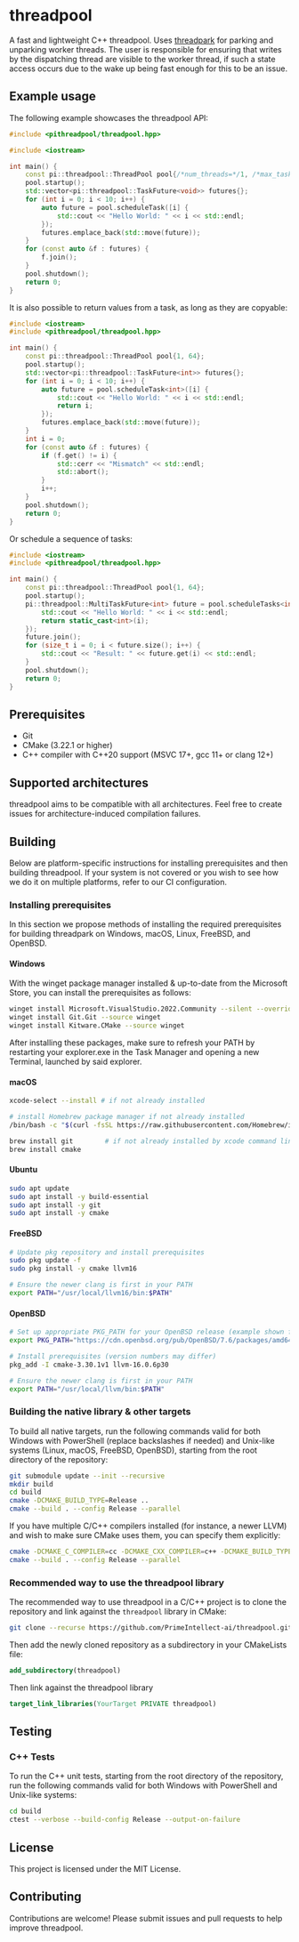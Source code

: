 # threadpool

A fast and lightweight C++ threadpool. Uses [threadpark](https://github.com/PrimeIntellect-ai/threadpark) for parking and unparking worker threads.
The user is responsible for ensuring that writes by the dispatching thread are visible to the worker thread, if such a state access occurs due to the wake up being fast enough for this to be an issue.

## Example usage

The following example showcases the threadpool API:

```cpp
#include <pithreadpool/threadpool.hpp>

#include <iostream>

int main() {
    const pi::threadpool::ThreadPool pool{/*num_threads=*/1, /*max_task_queue_size=*/64};
    pool.startup();
    std::vector<pi::threadpool::TaskFuture<void>> futures{};
    for (int i = 0; i < 10; i++) {
        auto future = pool.scheduleTask([i] {
            std::cout << "Hello World: " << i << std::endl;
        });
        futures.emplace_back(std::move(future));
    }
    for (const auto &f : futures) {
        f.join();
    }
    pool.shutdown();
    return 0;
}
```

It is also possible to return values from a task, as long as they are copyable:
```cpp
#include <iostream>
#include <pithreadpool/threadpool.hpp>

int main() {
    const pi::threadpool::ThreadPool pool{1, 64};
    pool.startup();
    std::vector<pi::threadpool::TaskFuture<int>> futures{};
    for (int i = 0; i < 10; i++) {
        auto future = pool.scheduleTask<int>([i] {
            std::cout << "Hello World: " << i << std::endl;
            return i;
        });
        futures.emplace_back(std::move(future));
    }
    int i = 0;
    for (const auto &f : futures) {
        if (f.get() != i) {
            std::cerr << "Mismatch" << std::endl;
            std::abort();
        }
        i++;
    }
    pool.shutdown();
    return 0;
}
```

Or schedule a sequence of tasks:
```cpp
#include <iostream>
#include <pithreadpool/threadpool.hpp>

int main() {
    const pi::threadpool::ThreadPool pool{1, 64};
    pool.startup();
    pi::threadpool::MultiTaskFuture<int> future = pool.scheduleTasks<int>(0u, 10u, [](size_t i) {
        std::cout << "Hello World: " << i << std::endl;
        return static_cast<int>(i);
    });
    future.join();
    for (size_t i = 0; i < future.size(); i++) {
        std::cout << "Result: " << future.get(i) << std::endl;
    }
    pool.shutdown();
    return 0;
}
```

## Prerequisites

- Git
- CMake (3.22.1 or higher)
- C++ compiler with C++20 support (MSVC 17+, gcc 11+ or clang 12+)

## Supported architectures

threadpool aims to be compatible with all architectures.
Feel free to create issues for architecture-induced compilation failures.

## Building

Below are platform-specific instructions for installing prerequisites and then building threadpool. If your system is not covered or you wish to see how we do it on multiple platforms, refer to our CI configuration.

### Installing prerequisites

In this section we propose methods of installing the required prerequisites for building threadpark on Windows, macOS, Linux, FreeBSD, and OpenBSD.

#### Windows

With the winget package manager installed & up-to-date from the Microsoft Store, you can install the prerequisites as
follows:

```bash
winget install Microsoft.VisualStudio.2022.Community --silent --override "--wait --quiet --add ProductLang En-us --add Microsoft.VisualStudio.Workload.NativeDesktop --includeRecommended"
winget install Git.Git --source winget
winget install Kitware.CMake --source winget
```

After installing these packages, make sure to refresh your PATH by restarting your explorer.exe in the Task Manager and
opening a new Terminal, launched by said explorer.

#### macOS

```bash
xcode-select --install # if not already installed

# install Homebrew package manager if not already installed
/bin/bash -c "$(curl -fsSL https://raw.githubusercontent.com/Homebrew/install/HEAD/install.sh)"

brew install git        # if not already installed by xcode command line tools
brew install cmake
```

#### Ubuntu

```bash
sudo apt update
sudo apt install -y build-essential
sudo apt install -y git
sudo apt install -y cmake
```

#### FreeBSD

```bash
# Update pkg repository and install prerequisites
sudo pkg update -f
sudo pkg install -y cmake llvm16

# Ensure the newer clang is first in your PATH
export PATH="/usr/local/llvm16/bin:$PATH"
```

#### OpenBSD

```bash
# Set up appropriate PKG_PATH for your OpenBSD release (example shown for 7.6)
export PKG_PATH="https://cdn.openbsd.org/pub/OpenBSD/7.6/packages/amd64/"

# Install prerequisites (version numbers may differ)
pkg_add -I cmake-3.30.1v1 llvm-16.0.6p30

# Ensure the newer clang is first in your PATH
export PATH="/usr/local/llvm/bin:$PATH"
```

### Building the native library & other targets

To build all native targets, run the following commands valid for both Windows with PowerShell (replace backslashes if needed) and Unix-like systems (Linux, macOS, FreeBSD, OpenBSD), starting from the root directory of the repository:

```bash
git submodule update --init --recursive
mkdir build
cd build
cmake -DCMAKE_BUILD_TYPE=Release ..
cmake --build . --config Release --parallel
```

If you have multiple C/C++ compilers installed (for instance, a newer LLVM) and wish to make sure CMake uses them, you can specify them explicitly:

```bash
cmake -DCMAKE_C_COMPILER=cc -DCMAKE_CXX_COMPILER=c++ -DCMAKE_BUILD_TYPE=Release ..
cmake --build . --config Release --parallel
```

### Recommended way to use the threadpool library

The recommended way to use threadpool in a C/C++ project is to clone the repository and link against the `threadpool` library in
CMake:

```bash
git clone --recurse https://github.com/PrimeIntellect-ai/threadpool.git
```

Then add the newly cloned repository as a subdirectory in your CMakeLists file:

```cmake
add_subdirectory(threadpool)
```

Then link against the threadpool library

```cmake
target_link_libraries(YourTarget PRIVATE threadpool)
```

## Testing

### C++ Tests

To run the C++ unit tests, starting from the root directory of the repository, run the following commands valid for both
Windows with PowerShell and Unix-like systems:

```bash
cd build
ctest --verbose --build-config Release --output-on-failure
```

## License

This project is licensed under the MIT License.

## Contributing

Contributions are welcome! Please submit issues and pull requests to help improve threadpool.
